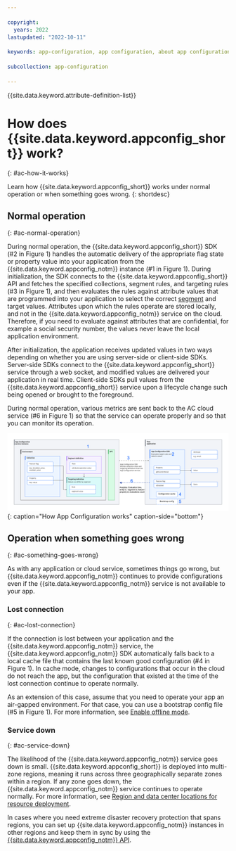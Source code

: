 ```yaml
---

copyright:
  years: 2022
lastupdated: "2022-10-11"

keywords: app-configuration, app configuration, about app configuration

subcollection: app-configuration

---
```


{{site.data.keyword.attribute-definition-list}}

# How does {{site.data.keyword.appconfig_short}} work?
{: #ac-how-it-works}

Learn how {{site.data.keyword.appconfig_short}} works under normal operation or when something goes wrong.
{: shortdesc}

## Normal operation
{: #ac-normal-operation}

During normal operation, the {{site.data.keyword.appconfig_short}} SDK (#2 in Figure 1) handles the automatic delivery of the appropriate flag state or property value into your application from the {{site.data.keyword.appconfig_notm}} instance (#1 in Figure 1). During initialization, the SDK connects to the {{site.data.keyword.appconfig_short}} API and fetches the specified collections, segment rules, and targeting rules (#3 in Figure 1), and then evaluates the rules against attribute values that are programmed into your application to select the correct [segment](/docs/app-configuration?topic=app-configuration-ac-segments) and target values. Attributes upon which the rules operate are stored locally, and not in the {{site.data.keyword.appconfig_notm}} service on the cloud. Therefore, if you need to evaluate against attributes that are confidential, for example a social security number, the values never leave the local application environment.

After initialization, the application receives updated values in two ways depending on whether you are using server-side or client-side SDKs. Server-side SDKs connect to the {{site.data.keyword.appconfig_short}} service through a web socket, and modified values are delivered your application in real time. Client-side SDKs pull values from the {{site.data.keyword.appconfig_short}} service upon a lifecycle change such being opened or brought to the foreground.

During normal operation, various metrics are sent back to the AC cloud service (#6 in Figure 1) so that the service can operate properly and so that you can monitor its operation.

![Overview](images/ac-how-it-works.png "How it works diagram"){: caption="How App Configuration works" caption-side="bottom"}

## Operation when something goes wrong
{: #ac-something-goes-wrong}

As with any application or cloud service, sometimes things go wrong, but {{site.data.keyword.appconfig_notm}} continues to provide configurations even if the {{site.data.keyword.appconfig_notm}} service is not available to your app.

### Lost connection
{: #ac-lost-connection}

If the connection is lost between your application and the {{site.data.keyword.appconfig_notm}} service, the {{site.data.keyword.appconfig_notm}} SDK automatically falls back to a local cache file that contains the last known good configuration (#4 in Figure 1). In cache mode, changes to configurations that occur in the cloud do not reach the app, but the configuration that existed at the time of the lost connection continue to operate normally.

As an extension of this case, assume that you need to operate your app an air-gapped environment. For that case, you can use a bootstrap config file (#5 in Figure 1). For more information, see [Enable offline mode](/docs/app-configuration?topic=app-configuration-ac-offline).

### Service down
{: #ac-service-down}

The likelihood of the {{site.data.keyword.appconfig_notm}} service goes down is small. {{site.data.keyword.appconfig_short}} is deployed into multi-zone regions, meaning it runs across three geographically separate zones within a region. If any zone goes down, the {{site.data.keyword.appconfig_notm}} service continues to operate normally. For more information, see [Region and data center locations for resource deployment](/docs/overview?topic=overview-locations).

In cases where you need extreme disaster recovery protection that spans regions, you can set up {{site.data.keyword.appconfig_notm}} instances in other regions and keep them in sync by using the [{{site.data.keyword.appconfig_notm}} API](/apidocs/app-configuration).
